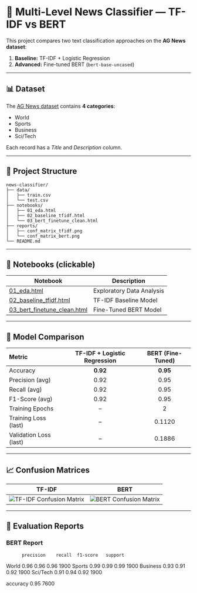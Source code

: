 # 📰 Multi-Level News Classifier — TF-IDF vs BERT

This project compares two text classification approaches on the **AG News dataset**:
1. **Baseline:** TF-IDF + Logistic Regression  
2. **Advanced:** Fine-tuned BERT (`bert-base-uncased`)  

---

## 📊 Dataset
The [AG News dataset](https://www.kaggle.com/datasets/amananandrai/ag-news-classification-dataset) contains **4 categories**:
- World  
- Sports  
- Business  
- Sci/Tech  

Each record has a *Title* and *Description* column.

---

## 📁 Project Structure

```
news-classifier/
├── data/
│   ├── train.csv
│   └── test.csv
├── notebooks/
│   ├── 01_eda.html
│   ├── 02_baseline_tfidf.html
│   └── 03_bert_finetune_clean.html
├── reports/
│   ├── conf_matrix_tfidf.png
│   └── conf_matrix_bert.png
└── README.md
```

---

## 📘 Notebooks (clickable)

| Notebook | Description |
|-----------|--------------|
| [01_eda.html](notebooks/01_eda.html) | Exploratory Data Analysis |
| [02_baseline_tfidf.html](notebooks/02_baseline_tfidf.html) | TF-IDF Baseline Model |
| [03_bert_finetune_clean.html](notebooks/03_bert_finetune_clean.html) | Fine-Tuned BERT Model |

---

## 🧠 Model Comparison

| Metric | TF-IDF + Logistic Regression | BERT (Fine-Tuned) |
|:-------|:-----------------------------:|:-----------------:|
| Accuracy | **0.92** | **0.95** |
| Precision (avg) | 0.92 | 0.95 |
| Recall (avg) | 0.92 | 0.95 |
| F1-Score (avg) | 0.92 | 0.95 |
| Training Epochs | – | 2 |
| Training Loss (last) | – | 0.1120 |
| Validation Loss (last) | – | 0.1886 |

---

## 📈 Confusion Matrices

| TF-IDF | BERT |
|:------:|:----:|
| ![TF-IDF Confusion Matrix](reports/conf_matrix_tfidf.png) | ![BERT Confusion Matrix](reports/conf_matrix_bert.png) |

---

## 🧩 Evaluation Reports

### BERT Report

          precision    recall  f1-score   support

   World       0.96      0.96      0.96      1900
  Sports       0.99      0.99      0.99      1900
Business       0.93      0.91      0.92      1900
Sci/Tech       0.91      0.94      0.92      1900

accuracy                           0.95      7600

